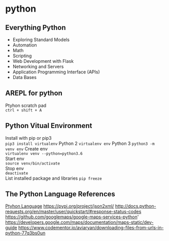 # python

## Everything Python

- Exploring Standard Models
- Automation
- Math
- Scripting
- Web Development with Flask
- Networking and Servers
- Application Programming Interface (APIs)
- Data Bases

## AREPL for python

Ptyhon scratch pad  
`ctrl + shift + A`  

## Python Vitual Environment

Install with pip or pip3  
`pip3 install virtualenv` 
Python 2
`virtualenv env`
Python 3
`python3 -m venv env`
Create env  
`virtualenv venv --python=python3.6`  
Start env  
`source venv/bin/activate`  
Stop env  
`deactivate`  
List installed package and libraries
`pip freeze`

## The Python Language References

[Ptyhon Language](https://docs.python.org/3/reference/index.html) 
https://pypi.org/project/json2xml/
http://docs.python-requests.org/en/master/user/quickstart/#response-status-codes
https://github.com/googlemaps/google-maps-services-python'
https://developers.google.com/maps/documentation/maps-static/dev-guide
https://www.codementor.io/aviaryan/downloading-files-from-urls-in-python-77q3bs0un
